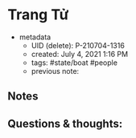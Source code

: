# Trang Tử

- metadata
	- UID (delete): P-210704-1316
	- created: July 4, 2021 1:16 PM
	- tags: #state/boat #people 
	- previous note:

## Notes

## Questions & thoughts:

